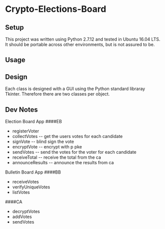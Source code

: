# Crypto-Elections-Board

## Setup
This project was written using Python 2.7.12 and tested in Ubuntu 16.04 LTS. It should be portable across other environments, but is not assured to be.

## Usage


## Design
Each class is designed with a GUI using the Python standard libraray Tkinter. Therefore there are two classes per object.

## Dev Notes
Election Board App
####EB 
- registerVoter 
- collectVotes -- get the users votes for each candidate
- signVote -- blind sign the vote
- encryptVote -- encrypt with p pke
- sendVotes -- send the votes for the voter for each candidate
- receiveTotal -- receive the total from the ca
- announceResults -- announce the results from ca

Bulletin Board App
####BB
- receiveVotes
- verifyUniqueVotes
- listVotes

####CA
- decryptVotes
- addVotes
- sendVotes
